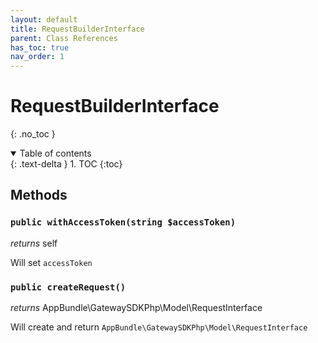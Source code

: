 ```yaml
---
layout: default
title: RequestBuilderInterface
parent: Class References
has_toc: true
nav_order: 1
---
```


# RequestBuilderInterface
{: .no_toc }



<details open markdown="block">
  <summary>
    Table of contents
  </summary>
  {: .text-delta }
1. TOC
{:toc}
</details>


## Methods

### `public withAccessToken(string $accessToken)`

*returns* self

Will set `accessToken`

### `public createRequest()`

*returns* AppBundle\GatewaySDKPhp\Model\RequestInterface

Will create and return `AppBundle\GatewaySDKPhp\Model\RequestInterface`

